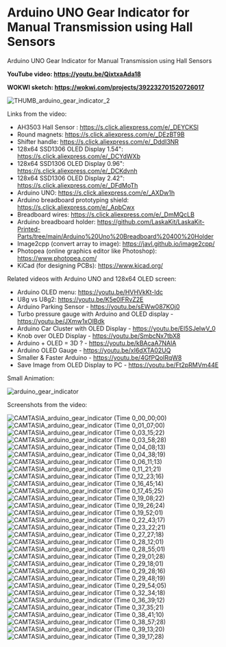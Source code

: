 # Arduino UNO Gear Indicator for Manual Transmission using Hall Sensors
Arduino UNO Gear Indicator for Manual Transmission using Hall Sensors

**YouTube video: https://youtu.be/QixtxaAda18**

**WOKWI sketch: https://wokwi.com/projects/392232701520726017**


![THUMB_arduino_gear_indicator_2](https://github.com/upiir/arduino_gear_indicator/assets/117754156/b93e7176-d758-4ca8-81b9-18b57a6f6800)


Links from the video:
- AH3503 Hall Sensor : https://s.click.aliexpress.com/e/_DEYCKSl
- Round magnets: https://s.click.aliexpress.com/e/_DEzBT9B
- Shifter handle: https://s.click.aliexpress.com/e/_DddI3NR
- 128x64 SSD1306 OLED Display 1.54": https://s.click.aliexpress.com/e/_DCYdWXb 
- 128x64 SSD1306 OLED Display 0.96": https://s.click.aliexpress.com/e/_DCKdvnh
- 128x64 SSD1306 OLED Display 2.42": https://s.click.aliexpress.com/e/_DFdMoTh
- Arduino UNO: https://s.click.aliexpress.com/e/_AXDw1h
- Arduino breadboard prototyping shield: https://s.click.aliexpress.com/e/_ApbCwx
- Breadboard wires: https://s.click.aliexpress.com/e/_DmMQcLB
- Arduino breadboard holder: https://github.com/LaskaKit/LaskaKit-Printed-Parts/tree/main/Arduino%20Uno%20Breadboard%20400%20Holder
- Image2cpp (convert array to image): https://javl.github.io/image2cpp/
- Photopea (online graphics editor like Photoshop): https://www.photopea.com/
- KiCad (for designing PCBs): https://www.kicad.org/

Related videos with Arduino UNO and 128x64 OLED screen:
- Arduino OLED menu: https://youtu.be/HVHVkKt-ldc
- U8g vs U8g2: https://youtu.be/K5e0lFRvZ2E
- Arduino Parking Sensor - https://youtu.be/sEWw087KOj0
- Turbo pressure gauge with Arduino and OLED display - https://youtu.be/JXmw1xOlBdk
- Arduino Car Cluster with OLED Display - https://youtu.be/El5SJelwV_0
- Knob over OLED Display - https://youtu.be/SmbcNx7tbX8
- Arduino + OLED = 3D ? - https://youtu.be/kBAcaA7NAlA
- Arduino OLED Gauge - https://youtu.be/xI6dXTA02UQ
- Smaller & Faster Arduino - https://youtu.be/4GfPQoIRqW8
- Save Image from OLED Display to PC - https://youtu.be/Ft2pRMVm44E


Small Animation:

![arduino_gear_indicator](https://github.com/upiir/arduino_gear_indicator/assets/117754156/57929bae-6e49-4d7a-a379-d5ac6d5b4ff9)


Screenshots from the video:

![CAMTASIA_arduino_gear_indicator (Time 0_00_00;00)](https://github.com/upiir/arduino_gear_indicator/assets/117754156/2fca31e2-eef9-472a-9231-03c10db1b5a0)
![CAMTASIA_arduino_gear_indicator (Time 0_01_07;00)](https://github.com/upiir/arduino_gear_indicator/assets/117754156/fd25b1ae-8796-4846-bac7-a0ca88002246)
![CAMTASIA_arduino_gear_indicator (Time 0_03_15;22)](https://github.com/upiir/arduino_gear_indicator/assets/117754156/2e322f2a-a397-4c61-84af-571ab77d3ba3)
![CAMTASIA_arduino_gear_indicator (Time 0_03_58;28)](https://github.com/upiir/arduino_gear_indicator/assets/117754156/c1f1e6c3-5a5c-44fa-9ad2-4a8d2e63dbc3)
![CAMTASIA_arduino_gear_indicator (Time 0_04_08;13)](https://github.com/upiir/arduino_gear_indicator/assets/117754156/362d70bd-8c87-4e23-b428-efef39114649)
![CAMTASIA_arduino_gear_indicator (Time 0_04_38;19)](https://github.com/upiir/arduino_gear_indicator/assets/117754156/faefa1ac-b8aa-4e9e-b58e-089df9116c6b)
![CAMTASIA_arduino_gear_indicator (Time 0_06_11;13)](https://github.com/upiir/arduino_gear_indicator/assets/117754156/12e00dc9-b4cf-4b67-bbda-6f5219672a67)
![CAMTASIA_arduino_gear_indicator (Time 0_11_21;21)](https://github.com/upiir/arduino_gear_indicator/assets/117754156/11935997-50f3-4d92-abca-bdf42ff16fd6)
![CAMTASIA_arduino_gear_indicator (Time 0_12_23;16)](https://github.com/upiir/arduino_gear_indicator/assets/117754156/f24e2739-1de3-4a71-b4d5-7403d14423f7)
![CAMTASIA_arduino_gear_indicator (Time 0_16_45;14)](https://github.com/upiir/arduino_gear_indicator/assets/117754156/43ee35bb-408d-4e3f-8a99-d23fd92f0b54)
![CAMTASIA_arduino_gear_indicator (Time 0_17_45;25)](https://github.com/upiir/arduino_gear_indicator/assets/117754156/c5974629-cd2f-447e-a4b1-0ec784b74b8e)
![CAMTASIA_arduino_gear_indicator (Time 0_19_08;22)](https://github.com/upiir/arduino_gear_indicator/assets/117754156/ed902bb8-f555-4845-aa3d-f9a7033d4fc9)
![CAMTASIA_arduino_gear_indicator (Time 0_19_26;24)](https://github.com/upiir/arduino_gear_indicator/assets/117754156/a561ce10-2899-4edf-9e26-d54b65c0c03e)
![CAMTASIA_arduino_gear_indicator (Time 0_19_52;01)](https://github.com/upiir/arduino_gear_indicator/assets/117754156/3a85f063-416d-43d5-a10a-2946998227f6)
![CAMTASIA_arduino_gear_indicator (Time 0_22_43;17)](https://github.com/upiir/arduino_gear_indicator/assets/117754156/2bfb98ea-70b1-4d09-baae-834105106916)
![CAMTASIA_arduino_gear_indicator (Time 0_23_22;21)](https://github.com/upiir/arduino_gear_indicator/assets/117754156/bd73bdf3-bd83-417d-8d6e-f5172cbac1fc)
![CAMTASIA_arduino_gear_indicator (Time 0_27_27;18)](https://github.com/upiir/arduino_gear_indicator/assets/117754156/68588cbf-e3ee-47e9-946b-f0441703bf6d)
![CAMTASIA_arduino_gear_indicator (Time 0_28_12;01)](https://github.com/upiir/arduino_gear_indicator/assets/117754156/4c3f99c4-30f6-4ffd-980c-8cccfdfd0559)
![CAMTASIA_arduino_gear_indicator (Time 0_28_55;01)](https://github.com/upiir/arduino_gear_indicator/assets/117754156/02eae9bd-ff1c-4ab0-b7bc-47e3eb62d888)
![CAMTASIA_arduino_gear_indicator (Time 0_29_01;28)](https://github.com/upiir/arduino_gear_indicator/assets/117754156/7c08b9c8-721c-40b5-be21-3b736a4d9116)
![CAMTASIA_arduino_gear_indicator (Time 0_29_18;01)](https://github.com/upiir/arduino_gear_indicator/assets/117754156/815666d8-8c06-4340-9641-dea6e3c0c54c)
![CAMTASIA_arduino_gear_indicator (Time 0_29_28;16)](https://github.com/upiir/arduino_gear_indicator/assets/117754156/2fe722f3-cfcd-4411-b39b-7988cfe4a87e)
![CAMTASIA_arduino_gear_indicator (Time 0_29_48;19)](https://github.com/upiir/arduino_gear_indicator/assets/117754156/36848a59-94b1-4ac6-8d77-20f5dfea2d41)
![CAMTASIA_arduino_gear_indicator (Time 0_29_54;05)](https://github.com/upiir/arduino_gear_indicator/assets/117754156/b915eaf5-a760-44e0-845e-3d9d52624371)
![CAMTASIA_arduino_gear_indicator (Time 0_32_34;18)](https://github.com/upiir/arduino_gear_indicator/assets/117754156/1d7dbe16-9235-41f5-880f-541b12f47ebb)
![CAMTASIA_arduino_gear_indicator (Time 0_36_39;12)](https://github.com/upiir/arduino_gear_indicator/assets/117754156/e6a401d7-692f-442b-a751-63d4f495e2ef)
![CAMTASIA_arduino_gear_indicator (Time 0_37_35;21)](https://github.com/upiir/arduino_gear_indicator/assets/117754156/0fcce2f8-d500-470b-b64b-4849f062b112)
![CAMTASIA_arduino_gear_indicator (Time 0_38_41;10)](https://github.com/upiir/arduino_gear_indicator/assets/117754156/9b5771d2-b29a-4a76-ac56-61cd554fd8d7)
![CAMTASIA_arduino_gear_indicator (Time 0_38_57;28)](https://github.com/upiir/arduino_gear_indicator/assets/117754156/682518a7-675c-4867-8f67-4324bd800787)
![CAMTASIA_arduino_gear_indicator (Time 0_39_13;20)](https://github.com/upiir/arduino_gear_indicator/assets/117754156/252d0f79-5130-489f-b5e8-7346c7b1b7c0)
![CAMTASIA_arduino_gear_indicator (Time 0_39_17;28)](https://github.com/upiir/arduino_gear_indicator/assets/117754156/44b190e3-17d5-43c6-923f-8f31e7971293)





